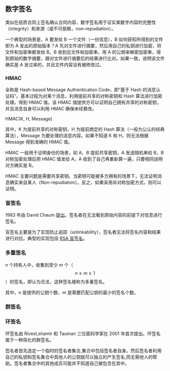 ## 数字签名
类似在纸质合同上签名确认合同内容，数字签名用于证实某数字内容的完整性（integrity）和来源（或不可抵赖，non-repudiation）。

一个典型的场景是，A 要发给 B 一个文件（一份信息），B 如何获知所得到的文件即为 A 发出的原始版本？A 先对文件进行摘要，然后用自己的私钥进行加密，将文件和加密串都发给 B。B 收到后文件和加密串，用 A 的公钥来解密加密串，得到原始的数字摘要，跟对文件进行摘要后的结果进行比对。如果一致，说明该文件确实是 A 发过来的，并且文件内容没有被修改过。

### HMAC
全称是 Hash-based Message Authentication Code，即“基于 Hash 的消息认证码”。基本过程为对某个消息，利用提前共享的对称密钥和 Hash 算法进行加密处理，得到 HMAC 值。该 HMAC 值提供方可以证明自己拥有共享的对称密钥，并且消息自身可以利用 HMAC 确保未经篡改。

HMAC(K, H, Message)

其中，K 为提前共享的对称密钥，H 为提前商定的 Hash 算法（一般为公认的经典算法），Message 为要处理的消息内容。如果不知道 K 和 H，则无法根据 Message 得到准确的 HMAC 值。

HMAC 一般用于证明身份的场景，如 A、B 提前共享密钥，A 发送随机串给 B，B 对称加密处理后把 HMAC 值发给 A，A 收到了自己再重新算一遍，只要相同说明对方确实是 B。

HMAC 主要问题是需要共享密钥。当密钥可能被多方拥有的场景下，无法证明消息确实来自某人（Non-repudiation）。反之，如果采用非对称加密方式，则可以证明。

### 盲签名

1983 年由 David Chaum [提出](http://www.hit.bme.hu/~buttyan/courses/BMEVIHIM219/2009/Chaum.BlindSigForPayment.1982.PDF)。签名者在无法看到原始内容的前提下对信息进行签名。

盲签名主要是为了实现防止追踪（unlinkability），签名者无法将签名内容和结果进行对应。典型的实现包括 [RSA 盲签名](https://en.wikipedia.org/wiki/RSA_(algorithm))。

### 多重签名
n 个持有人中，收集到至少 m 个（$$n\ge{}m\ge{}1$$）的签名，即认为合法，这种签名被称为多重签名。

其中，n 是提供的公钥个数，m 是需要匹配公钥的最少的签名个数。

### 群签名

### 环签名

环签名由 Rivest,shamir 和 Tauman 三位密码学家在 2001 年首次提出。环签名属于一种简化的群签名。

签名者首先选定一个临时的签名者集合,集合中包括签名者自身。然后签名者利用自己的私钥和签名集合中其他人的公钥就可以独立的产生签名,而无需他人的帮助。签名者集合中的其他成员可能并不知道自己被包含在其中。